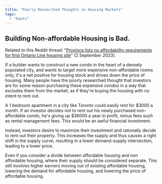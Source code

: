 ```yaml
---
title: "Poorly Researched Thoughts on Housing Markets"
tags:
  - "Rants"
---
```


## Building Non-affordable Housing is Bad.

Related to this Reddit
thread: "[Province lists no affordability requirements for first Ontario Line housing site](https://www.reddit.com/r/toronto/comments/167zpmm/province_lists_no_affordability_requirements_for/)"
(2 September 2023).

If a builder wants to construct a new condo in the heart of a densely populated
city, and wants to target more expensive non-affordable rooms only, it's a net
positive for housing stock and drives down the price of housing. Many people
have the poorly researched thought that investors are for some reason purchasing
these expensive condos in a way that excludes them from the market; as if
they're buying the housing with no intent to rent out.

A 1 bedroom apartment in a city like Toronto could easily rent for $3000 a
month. If an investor decides not to rent out his newly purchased non-affordable
condo, he's giving up $36000 a year in profit, minus fees such as rental
management fees. This would be an awful financial investment.

Instead, investors desire to maximize their investment and rationally decide to
rent out their property. This increases the supply and thus causes a right shift
in the supply curve, resulting in a lower demand-supply intersection, leading to
a lower price.

Even if you consider a divide between affordable housing and non affordable
housing, where their supply should be considered separate. This still involves
higher earners moving out of existing affordable housing, lowering the demand
for affordable housing, and lowering the price of affordable housing.
